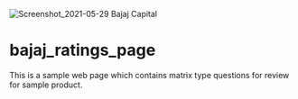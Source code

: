 ![Screenshot_2021-05-29 Bajaj Capital](https://user-images.githubusercontent.com/72435847/120065308-47f41680-c08e-11eb-82de-184f5b18a075.png)
# bajaj_ratings_page
This is a sample web page which contains matrix type questions for review for sample product.
